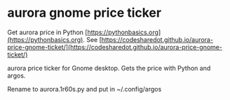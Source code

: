 # aurora gnome price ticker

Get aurora price in Python [https://pythonbasics.org](https://pythonbasics.org).
See [https://codesharedot.github.io/aurora-price-gnome-ticket/](https://codesharedot.github.io/aurora-price-gnome-ticket/)

aurora price ticker for Gnome desktop. Gets the price with Python and argos.

Rename to aurora.1r60s.py and put in ~/.config/argos
